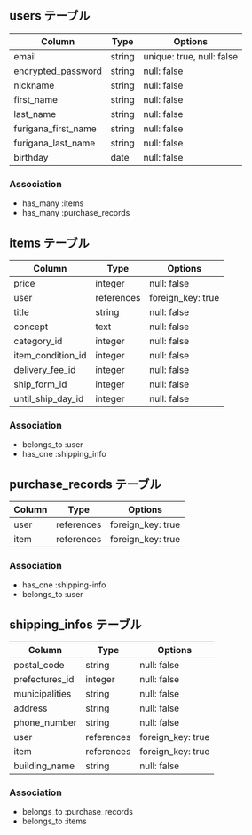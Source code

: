 ## users テーブル

| Column              | Type    | Options                   |
| ------------------- | ------- | ------------------------- |
| email               | string  | unique: true, null: false |
| encrypted_password  | string  | null: false               |
| nickname            | string  | null: false               |
| first_name          | string  | null: false               |
| last_name           | string  | null: false               |
| furigana_first_name | string  | null: false               |
| furigana_last_name  | string  | null: false               |
| birthday            | date    | null: false               |

### Association

- has_many :items
- has_many :purchase_records

## items テーブル

| Column            | Type       | Options           |
| ----------------- | ---------- | ----------------- |
| price             | integer    | null: false       |
| user              | references | foreign_key: true |
| title             | string     | null: false       |
| concept           | text       | null: false       |
| category_id       | integer    | null: false       |
| item_condition_id | integer    | null: false       |
| delivery_fee_id   | integer    | null: false       |
| ship_form_id      | integer    | null: false       |
| until_ship_day_id | integer    | null: false       |

### Association

- belongs_to :user
- has_one :shipping_info

## purchase_records テーブル

| Column        | Type        | Options            |
| ------------- | ----------- | ------------------ |
| user          | references  | foreign_key: true  |
| item          | references  | foreign_key: true  |

### Association

- has_one :shipping-info
- belongs_to :user

## shipping_infos テーブル

| Column           | Type         | Options            |
| ---------------- | ------------ | ------------------ |
| postal_code      | string       | null: false        |
| prefectures_id   | integer      | null: false        |
| municipalities   | string       | null: false        |
| address          | string       | null: false        |
| phone_number     | string       | null: false        |
| user             | references   | foreign_key: true  |
| item             | references   | foreign_key: true  |
| building_name    | string       | null: false        |

### Association

- belongs_to :purchase_records
- belongs_to :items